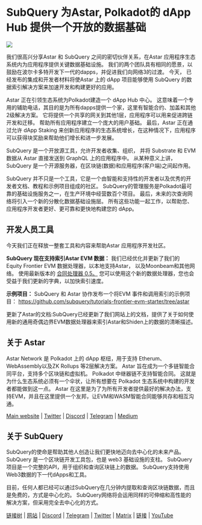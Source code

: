 # SubQuery 为Astar, Polkadot的 dApp Hub 提供一个开放的数据基础

![](https://miro.medium.com/max/1400/1*VtFbnTYV48Y5mpZtwZsdXA.png)

我们很高兴分享Astar 和 SubQuery 之间的密切伙伴关系，在Astar 应用程序生态系统内为应用程序提供关键数据基础设施。 我们的两个团队具有相同的愿景，以鼓励在波尔卡多特开发下一代的dapps，并促进我们向网络3的过渡。 今天， 已经发布的集成和开发者材料将使Astar 上的 dApp 项目能够使用 SubQuery 的数据索引解决方案来加速开发和构建更好的应用。

Astar 正在引领生态系统为Polkadot建造一个 dApp Hub 中心。 这意味着一个专用的辅助电话，其目的是为所有dapps提供一个家，这里有智能合约、加盖和其他2级解决方案。 它将提供一个共享的网关到其他1层，应用程序可以用来促进跨链开发和迁移。 帮助所有应用程序建立一个庞大的用户基础。 最后，Astar 正在通过允许 dApp Staking 来创新应用程序的生态系统增长，在这种情况下，应用程序可以获得块奖励来帮助他们增长和进一步发展。

SubQuery 是一个开放源工具，允许开发者收集、组织， 并将 Substrate 和 EVM 数据从 Astar 直接发送到 GraphQL 上的应用程序中。 从某种意义上讲，SubQuery 是一个开源服务器，在区块链(数据)和应用程序(客户端)之间起作用。

SubQuery 并不只是一个工具，它是一个由智能和支持性的开发者以及优秀的开发者文档、教程和示例项目组成的社区。 SubQuery的管理服务是Polkadot最可靠的基础设施服务之一，在生产环境中经营数百个项目。 最后，未来的次查询网络将引入一个新的分散化数据基础设施层。 所有这些功能一起工作，以帮助您、应用程序开发者更好、更可靠和更快地构建您的 dApp。

## **开发人员工具**

今天我们正在释放一整套工具和内容来帮助Astar 应用程序开发社区。

**SubQuery 现在支持索引Astar EVM 数据：** 我们已经优化并更新了我们的 Equity Frontier EVM 数据处理器，以本地支持Astar， 以及Moonbeam和其他网络。 使用最新版本的 [合同处理器 0.5。](https://github.com/subquery/subql/releases/tag/contract-processors%2F0.5.3) 您可以使用这个新的数据处理器，您也会受益于我们更新的字典，以加快索引速度。

**示例项目：** SubQuery 和 Astar 协作发布一个将EVM 事件和调用索引的示例项目： <https://github.com/subquery/tutorials-frontier-evm-starter/tree/astar>

更新了Astar的文档:SubQuery已经更新了我们网站上的文档，提供了关于如何使用新的通用奇偶边界EVM数据处理器来索引Astar和Shiden上的数据的清晰描述。

## 关于 Astar

Astar Network 是 Polkadot 上的 dApp 枢纽，用于支持 Etherum、WebAssembly以及ZK Rollups 等2层解决方案。 Astar 旨在成为一个多链智能合同平台，支持多个区块链和虚拟机。 Polkadot 中继器链不支持智能合同。 这就是为什么生态系统必须有一个伞状，让所有想要在 Polkadot 生态系统中构建的开发者都能做到这一点。 Astar 在这里是为了为所有开发者提供最好的解决办法，支持EVM，并且在这里提供一个友邦，让EVM和WASM智能合同能够共存和相互沟通。

[Main website](https://astar.network/) | [Twitter](https://twitter.com/AstarNetwork) | [Discord](https://discord.gg/Z3nC9U4) | [Telegram](https://t.me/PlasmOfficial) | [Medium](https://github.com/AstarNetwork)

## 关于 SubQuery

SubQuery的使命是帮助其他人创造让我们更快地迈向去中心化的未来产品。 SubQuery 是一个区块链开发工具包，也是 web3 基础设施的支柱。 SubQuery项目是一个完整的API，用于组织和查询区块链上的数据。 SubQuery支持使用Web3数据的下一代dApps和工具。

目前，任何人都已经可以通过SubQuery在几分钟内提取和查询区块链数据，而且是免费的，方式是中心化的。 SubQuery网络将会运用同样的可伸缩和高性能的解决方案，但采用完全去中心化的方式。

[链接树](https://linktr.ee/subquerynetwork) | [网站](https://subquery.network/) | [Discord](https://discord.com/invite/78zg8aBSMG) | [Telegram](https://t.me/subquerynetwork) | [Twitter](https://twitter.com/subquerynetwork) | [Matrix](https://matrix.to/#/#subquery:matrix.org) | [链接](https://www.linkedin.com/company/subquery) | [YouTube](https://www.youtube.com/channel/UCi1a6NUUjegcLHDFLr7CqLw)
